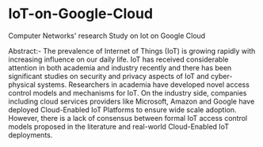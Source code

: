 # IoT-on-Google-Cloud
Computer Networks' research Study on Iot on Google Cloud

Abstract:-
The prevalence of Internet of Things
(IoT) is growing rapidly with increasing
influence on our daily life. IoT has
received considerable attention in both
academia and industry recently and
there has been significant studies on
security and privacy aspects of IoT and
cyber-physical systems. Researchers in
academia have developed novel access
control models and mechanisms for IoT.
On the industry side, companies
including cloud services providers like
Microsoft, Amazon and Google have
deployed Cloud-Enabled IoT Platforms to
ensure wide scale adoption. However,
there is a lack of consensus between
formal IoT access control models
proposed in the literature and real-world
Cloud-Enabled IoT deployments.

